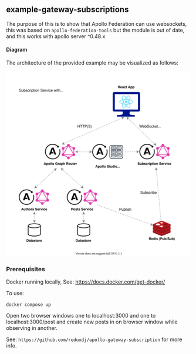 ## example-gateway-subscriptions

The purpose of this is to show that Apollo Federation can use websockets, this was based
on `apollo-federation-tools` but the module is out of date, and this works with apollo server ^0.48.x

#### Diagram

The architecture of the provided example may be visualized as follows:

![Architectural diagram of a federated data graph with a subscriptions service and a React client app](./architecture.drawio.svg)

### Prerequisites

Docker running locally, See: https://docs.docker.com/get-docker/

To use:

```
docker compose up
```

Open two browser windows one to localhost:3000 and one to localhost:3000/post and create new posts in on browser window while
observing in another.

See: `https://github.com/reduxdj/apollo-gateway-subscription` for more info.
